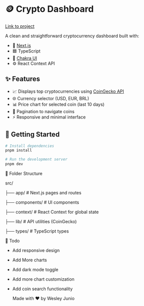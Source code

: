 # 🪙 Crypto Dashboard
[Link to project](https://dash-cryptocoin.vercel.app/)

A clean and straightforward cryptocurrency dashboard built with:

- 🔧 [Next.js](https://nextjs.org/)  
- 🟦 TypeScript  
- 💅 [Chakra UI](https://chakra-ui.com/)  
- ⚙️ React Context API  

## ✨ Features

- 📈 Displays top cryptocurrencies using [CoinGecko API](https://www.coingecko.com/en/api)
- 🌐 Currency selector (USD, EUR, BRL)
- 📊 Price chart for selected coin (last 10 days)
- 🔄 Pagination to navigate coins
- ⚡ Responsive and minimal interface

## 🚀 Getting Started

```bash
# Install dependencies
pnpm install

# Run the development server
pnpm dev
```
📁 Folder Structure

src/

├── app/                # Next.js pages and routes

├── components/         # UI components

├── context/            # React Context for global state

├── lib/                # API utilities (CoinGecko)

├── types/              # TypeScript types


📌 Todo
- Add responsive design

- Add More charts

- Add dark mode toggle

- Add more chart customization

- Add coin search functionality

  Made with ❤️ by Wesley Junio
